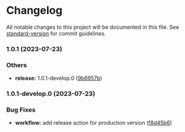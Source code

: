 # Changelog

All notable changes to this project will be documented in this file. See [standard-version](https://github.com/conventional-changelog/standard-version) for commit guidelines.

### 1.0.1 (2023-07-23)


### Others

* **release:** 1.0.1-develop.0 ([9b6957b](https://github.com/Envoii-Technologies/web-frontend/commit/9b6957bce40c74cc5bcfe127bb39548d7189709f))

### 1.0.1-develop.0 (2023-07-23)


### Bug Fixes

* **workflow:** add release action for production version ([f8d45b6](https://github.com/Envoii-Technologies/web-frontend/commit/f8d45b6ed41f1ccb01013eff7be87446624efa79))
